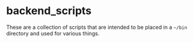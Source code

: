 # backend_scripts

These are a collection of scripts that are intended to be placed in a `~/bin` directory
and used for various things.